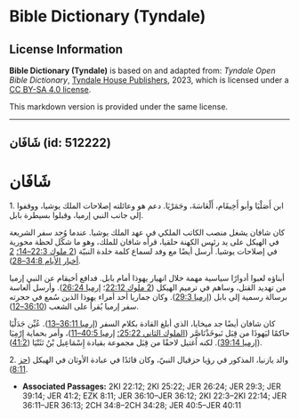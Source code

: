 # Bible Dictionary (Tyndale)

## License Information

**Bible Dictionary (Tyndale)** is based on and adapted from: _Tyndale Open Bible Dictionary_, [Tyndale House Publishers](https://tyndaleopenresources.com/), 2023, which is licensed under a [CC BY-SA 4.0 license](https://creativecommons.org/licenses/by-sa/4.0/legalcode.en).

This markdown version is provided under the same license.



--------------------------------

## شَافَان (id: 512222)

شَافَان
=======

1\. ابن أَصَلْيَا وأبو أَخِيقَام، أَلْعَاسَةَ، وجَمَرْيَا. دعم هو وعائلته إصلاحات الملك يوشيا، ووقفوا إلى جانب النبي إرميا، وقبلوا بسيطرة بابل.

كان شافان يشغل منصب الكاتب الملكي في عهد الملك يوشيا. عندما وُجد سفر الشريعة في الهيكل على يد رئيس الكهنة حلقيا، قرأه شافان للملك، وهو ما شكّل لحظة محورية في إصلاحات يوشيا. أُرسل أيضًا مع وفد لسماع كلمة خلدة النبيّة ([2 ملوك 22:3–14؛](https://ref.ly/2Kgs22:3-2Kgs22:14) [2 أخبار الأيام 34:8–28](https://ref.ly/2Chr34:8-2Chr34:28)).

أبناؤه لعبوا أدوارًا سياسية مهمة خلال انهيار يهوذا أمام بابل. فدافع أخيقام عن النبي إرميا من تهديد القتل، وساهم في ترميم الهيكل ([2 ملوك 22:12](https://ref.ly/2Kgs22:12)؛ [إرميا 26:24](https://ref.ly/Jer26:24)). وأرسل ألعاسة برسالة رسمية إلى بابل ([إرميا 29:3](https://ref.ly/Jer29:3)). وكان جماريا أحد أمراء يهوذا الذين سُمع في حجرته سفر إرميا يُقرأ على الشعب ([36:10–12](https://ref.ly/Jer36:10-Jer36:12)).

كان شافان أيضًا جد ميخايا، الذي أبلغ القادة بكلام السفر ([إرميا 36:11–13](https://ref.ly/Jer36:11-Jer36:13)). عُيِّن جَدَلْيَا حاكمًا ليَهوذَا من قِبَل نَبوخَذْنَاصَّر ([الملوك الثاني 25:22؛](https://ref.ly/2Kgs25:22) [إرميا 40:5–11](https://ref.ly/Jer40:5-Jer40:11))، وأمر بحماية إِرْمِيَا ([إرميا 39:14](https://ref.ly/Jer39:14)). لكنه اُغتيل لاحقًا من قِبَل مجموعة بقيادة إِسْمَاعِيل بْنُ نَثَنْيَا ([41:2](https://ref.ly/Jer41:2)).

2\. والد يازنيا، المذكور قي رؤيا حزقيال النبيّ، وكان قائدًا في عبادة الأوثان في الهيكل ([حز 8:11](https://ref.ly/Ezek8:11)).

* **Associated Passages:** 2KI 22:12; 2KI 25:22; JER 26:24; JER 29:3; JER 39:14; JER 41:2; EZK 8:11; JER 36:10–JER 36:12; 2KI 22:3–2KI 22:14; JER 36:11–JER 36:13; 2CH 34:8–2CH 34:28; JER 40:5–JER 40:11

